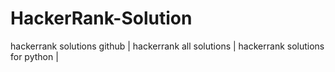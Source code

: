 # HackerRank-Solution
hackerrank solutions github | hackerrank all solutions | hackerrank solutions for python |

